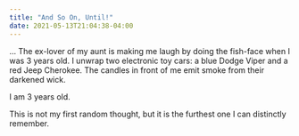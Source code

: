 ```yaml
---
title: "And So On, Until!"
date: 2021-05-13T21:04:38-04:00
---
```


... The ex-lover of my aunt is making me laugh by doing the fish-face when I was 3 years old. I unwrap two electronic toy cars: a blue Dodge Viper and a red Jeep Cherokee. The candles in front of me emit smoke from their darkened wick.

I am 3 years old.

This is not my first random thought, but it is the furthest one I can distinctly remember.

